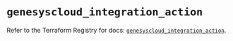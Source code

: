 # `genesyscloud_integration_action`

Refer to the Terraform Registry for docs: [`genesyscloud_integration_action`](https://registry.terraform.io/providers/mypurecloud/genesyscloud/1.70.0/docs/resources/integration_action).

